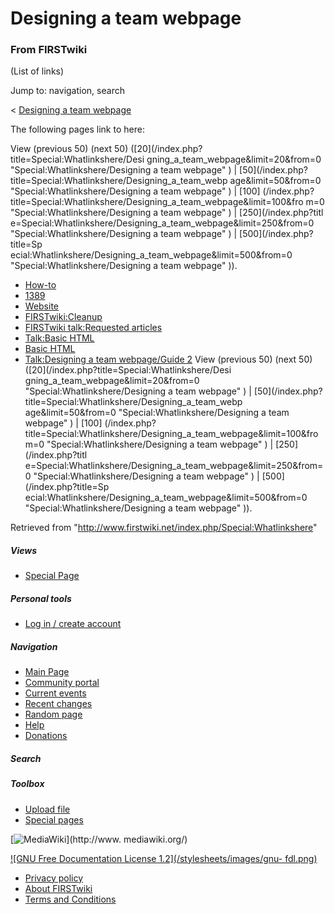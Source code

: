 # Designing a team webpage

### From FIRSTwiki

(List of links)

Jump to: navigation, search

&lt; [Designing a team
webpage](/index.php?title=Designing_a_team_webpage&redirect=no "Designing a
team webpage" )  

The following pages link to here:

View (previous 50) (next 50) ([20](/index.php?title=Special:Whatlinkshere/Desi
gning_a_team_webpage&limit=20&from=0 "Special:Whatlinkshere/Designing a team
webpage" ) | [50](/index.php?title=Special:Whatlinkshere/Designing_a_team_webp
age&limit=50&from=0 "Special:Whatlinkshere/Designing a team webpage" ) | [100]
(/index.php?title=Special:Whatlinkshere/Designing_a_team_webpage&limit=100&fro
m=0 "Special:Whatlinkshere/Designing a team webpage" ) | [250](/index.php?titl
e=Special:Whatlinkshere/Designing_a_team_webpage&limit=250&from=0
"Special:Whatlinkshere/Designing a team webpage" ) | [500](/index.php?title=Sp
ecial:Whatlinkshere/Designing_a_team_webpage&limit=500&from=0
"Special:Whatlinkshere/Designing a team webpage" )).

  * [How-to](/index.php/How-to "How-to" )
  * [1389](/index.php/1389 "1389" )
  * [Website](/index.php/Website "Website" )
  * [FIRSTwiki:Cleanup](/index.php/FIRSTwiki:Cleanup "FIRSTwiki:Cleanup" )
  * [FIRSTwiki talk:Requested articles](/index.php/FIRSTwiki_talk:Requested_articles "FIRSTwiki talk:Requested articles" )
  * [Talk:Basic HTML](/index.php/Talk:Basic_HTML "Talk:Basic HTML" )
  * [Basic HTML](/index.php/Basic_HTML "Basic HTML" )
  * [Talk:Designing a team webpage/Guide 2](/index.php/Talk:Designing_a_team_webpage/Guide_2 "Talk:Designing a team webpage/Guide 2" )
View (previous 50) (next 50) ([20](/index.php?title=Special:Whatlinkshere/Desi
gning_a_team_webpage&limit=20&from=0 "Special:Whatlinkshere/Designing a team
webpage" ) | [50](/index.php?title=Special:Whatlinkshere/Designing_a_team_webp
age&limit=50&from=0 "Special:Whatlinkshere/Designing a team webpage" ) | [100]
(/index.php?title=Special:Whatlinkshere/Designing_a_team_webpage&limit=100&fro
m=0 "Special:Whatlinkshere/Designing a team webpage" ) | [250](/index.php?titl
e=Special:Whatlinkshere/Designing_a_team_webpage&limit=250&from=0
"Special:Whatlinkshere/Designing a team webpage" ) | [500](/index.php?title=Sp
ecial:Whatlinkshere/Designing_a_team_webpage&limit=500&from=0
"Special:Whatlinkshere/Designing a team webpage" )).

Retrieved from "<http://www.firstwiki.net/index.php/Special:Whatlinkshere>"

##### Views

  * [Special Page](/index.php/Special:Whatlinkshere/Designing_a_team_webpage)

##### Personal tools

  * [Log in / create account](/index.php?title=Special:Userlogin&returnto=Special:Whatlinkshere)

[](/index.php/Main_Page "Main Page" )

##### Navigation

  * [Main Page](/index.php/Main_Page)
  * [Community portal](/index.php/FIRSTwiki:Community_portal)
  * [Current events](/index.php/Current_events)
  * [Recent changes](/index.php/Special:Recentchanges)
  * [Random page](/index.php/Special:Random)
  * [Help](/index.php/Help:Contents)
  * [Donations](/index.php/FIRSTwiki:Site_support)

##### Search



##### Toolbox

  * [Upload file](/index.php/Special:Upload)
  * [Special pages](/index.php/Special:Specialpages)

[![MediaWiki](/skins/common/images/poweredby_mediawiki_88x31.png)](http://www.
mediawiki.org/)

[![GNU Free Documentation License 1.2](/stylesheets/images/gnu-
fdl.png)](http://www.gnu.org/copyleft/fdl.html)

  * [Privacy policy](/index.php/FIRSTwiki:Privacy_policy "FIRSTwiki:Privacy policy" )
  * [About FIRSTwiki](/index.php/FIRSTwiki:About "FIRSTwiki:About" )
  * [Terms and Conditions](/index.php/FIRSTwiki:Terms_and_conditions "FIRSTwiki:Terms and conditions" )

